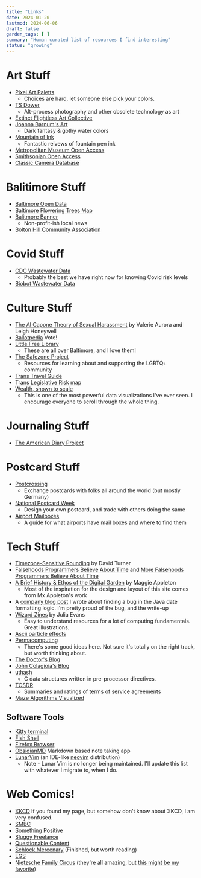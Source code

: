 ```yaml
---
title: "Links"
date: 2024-01-20
lastmod: 2024-06-06
draft: false
garden_tags: [ ]
summary: "Human curated list of resources I find interesting"
status: "growing"
---
```


# Art Stuff
- [Pixel Art Paletts](https://lospec.com/)
    - Choices are hard, let someone else pick your colors.
- [TS Dower](https://tsdower.com/)
    - Alt-process photography and other obsolete technology as art
- [Extinct Flightless Art Collective](http://extinct-flightless.blogspot.com/)
- [Joanna Barnum's Art](https://www.joannabarnum.com/)
    - Dark fantasy & gothy water colors
- [Mountain of Ink](https://mountainofink.com/)
    - Fantastic reivews of fountain pen ink
- [Metropolitan Museum Open Access](https://www.metmuseum.org/art/collection/search?showOnly=openAccess)
- [Smithsonian Open Access](https://www.si.edu/openaccess)
- [Classic Camera Database](https://www.classiccameradatabase.com/)

# Balitimore Stuff
- [Baltimore Open Data](https://data.baltimorecity.gov/)
- [Baltimore Flowering Trees Map](https://baltimore.maps.arcgis.com/apps/dashboards/96865b6cb52f4a7aaa317607f7cef802)
- [Balitmore Banner](https://www.thebaltimorebanner.com/)
    - Non-profit-ish local news
- [Bolton Hill Community Association](https://boltonhillmd.org/)

# Covid Stuff
- [CDC Wastewater Data](https://www.cdc.gov/nwss/rv/COVID19-statetrend.html)
    - Probably the best we have right now for knowing Covid risk levels
- [Biobot Wastewater Data](https://biobot.io/data/)

# Culture Stuff
- [The Al Capone Theory of Sexual
  Harassment](https://hypatia.ca/2017/07/18/the-al-capone-theory-of-sexual-harassment/)
  by Valerie Aurora and Leigh Honeywell 
- [Ballotpedia](https://ballotpedia.org/Main_Page) Vote!
- [Little Free Library](https://littlefreelibrary.org/)
    - These are all over Baltimore, and I love them!
- [The Safezone Project](https://thesafezoneproject.com/)
    - Resources for learning about and supporting the LGBTQ+ community
- [Trans Travel Guide](https://travelwhiletrans.com/#/)
- [Trans Legislative Risk map](https://www.erininthemorning.com/p/anti-trans-legislative-risk-assessment)
- [Wealth, shown to scale](https://mkorostoff.github.io/1-pixel-wealth/?v=3)
    - This is one of the most powerful data visualizations I've ever seen.  I encourage everyone to scroll through the whole thing.

# Journaling Stuff
- [The American Diary Project](https://americandiaryproject.com/)

# Postcard Stuff
- [Postcrossing](https://www.postcrossing.com/)
    - Exchange postcards with folks all around the world (but mostly Germany)
- [National Postcard Week](https://sites.google.com/view/national-postcard-week)
    - Design your own postcard, and trade with others doing the same
- [Airport Mailboxes](https://www.airportmailbox.com/)
    - A guide for what airports have mail boxes and where to find them

# Tech Stuff
- [Timezone-Sensitive
  Rounding](https://davecturner.github.io/2019/04/14/timezone-rounding.html) by
  David Turner 
- [Falsehoods Programmers Believe About Time](https://infiniteundo.com/post/25326999628/falsehoods-programmers-believe-about-time) 
  and [More Falsehoods Programmers Believe About Time](https://infiniteundo.com/post/25509354022/more-falsehoods-programmers-believe-about-time)
- [A Brief History & Ethos of the Digital
  Garden](https://maggieappleton.com/garden-history) by Maggie Appleton
  - Most of the inspiration for the design and layout of this site comes from
    Mx Appleton's work
- A [company blog
  post](https://www.elastic.co/blog/how-elastic-traced-a-formatting-bug-in-elasticsearch)
  I wrote about finding a bug in the Java date formatting logic.  I'm pretty
  proud of the bug, and the write-up
- [Wizard Zines](https://wizardzines.com/) by Julia Evans
    - Easy to understand resources for a lot of computing fundamentals. Great illustrations.
- [Ascii particle effects](https://tilde.team/~kiedtl/blog/particles/)
- [Permacomputing](https://permacomputing.net/)
    - There's some good ideas here. Not sure it's totally on the right track, but worth thinking about.
- [The Doctor's Blog](https://drwho.virtadpt.net/)
- [John Colagioia's Blog](https://john.colagioia.net/blog/)
- [uthash](https://troydhanson.github.io/uthash/)
    - C data structures written in pre-processor directives.
- [TOSDR](https://tosdr.org/)
    - Summaries and ratings of terms of service agreements
- [Maze Algorithms Visualized](https://www.jamisbuck.org/mazes/)

## Software Tools
- [Kitty terminal](https://sw.kovidgoyal.net/kitty/)
- [Fish Shell](https://fishshell.com/)
- [Firefox Browser](https://www.mozilla.org/en-US/firefox/new/)
- [ObsidianMD](https://obsidian.md/) Markdown based note taking app
- [LunarVim](https://www.lunarvim.org/) (an IDE-like [neovim](https://neovim.io/) distribution)
    - Note - Lunar Vim is no longer being maintained. I'll update this list with whatever I migrate to, when I do.

# Web Comics!
- [XKCD](https://xkcd.com/) If you found my page, but somehow don't know about XKCD, I am very confused.
- [SMBC](https://www.smbc-comics.com/)
- [Something Positive](https://somethingpositive.net/)
- [Sluggy Freelance](https://sluggy.com/)
- [Questionable Content](https://questionablecontent.net/)
- [Schlock Mercenary](https://www.schlockmercenary.com/) (Finished, but worth reading)
- [EGS](https://www.egscomics.com/)
- [Nietzsche Family Circus](https://www.nietzschefamilycircus.com/) 
  (they're all amazing, but [this might be my favorite](https://www.nietzschefamilycircus.com/perm.php?c=90&q=243))

